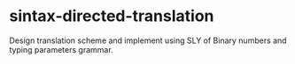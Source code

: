# sintax-directed-translation
Design translation scheme and implement using SLY of Binary numbers and typing parameters grammar.
